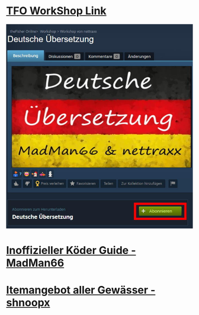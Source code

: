 # [**TFO WorkShop Link**](https://steamcommunity.com/sharedfiles/filedetails/?id=2485787261)

![Image](https://github.com/nettraxx/tfo-patcher/blob/master/ws.jpg)

# [**Inoffizieller Köder Guide - MadMan66**](https://sites.google.com/view/tfo-unofficial-bait-guide)
# [**Itemangebot aller Gewässer - shnoopx**](https://docs.google.com/spreadsheets/d/1-Dp-lz20Pe7zAZAS9DoQoXURQhzUvyscm6B48UIlhb4/edit#gid=0)
